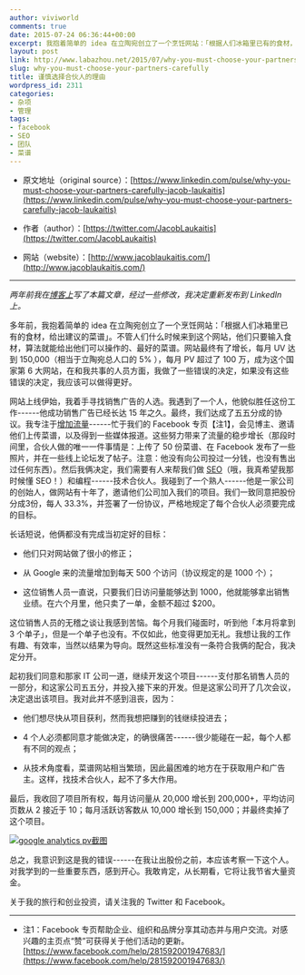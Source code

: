 ```yaml
---
author: viviworld
comments: true
date: 2015-07-24 06:36:44+00:00
excerpt: 我抱着简单的 idea 在立陶宛创立了一个烹饪网站：「根据人们冰箱里已有的食材，给出建议的菜谱」。不管人们什么时候来到这个网站，他们只要输入食材，算法就能给出他们可以操作的、最好的菜谱。
layout: post
link: http://www.labazhou.net/2015/07/why-you-must-choose-your-partners-carefully/
slug: why-you-must-choose-your-partners-carefully
title: 谨慎选择合伙人的理由
wordpress_id: 2311
categories:
- 杂项
- 管理
tags:
- facebook
- SEO
- 团队
- 菜谱
---
```



	
  * 原文地址（original source）：[https://www.linkedin.com/pulse/why-you-must-choose-your-partners-carefully-jacob-laukaitis](https://www.linkedin.com/pulse/why-you-must-choose-your-partners-carefully-jacob-laukaitis)

	
  * 作者（author）：[https://twitter.com/JacobLaukaitis](https://twitter.com/JacobLaukaitis)

	
  * 网站（website）：[http://www.jacoblaukaitis.com/](http://www.jacoblaukaitis.com/)





* * *



_两年前我在[博客上](https://www.pathtowisdom.co/)写了本篇文章，经过一些修改，我决定重新发布到 LinkedIn 上。_

多年前，我抱着简单的 idea 在立陶宛创立了一个烹饪网站：「根据人们冰箱里已有的食材，给出建议的菜谱」。不管人们什么时候来到这个网站，他们只要输入食材，算法就能给出他们可以操作的、最好的菜谱。网站最终有了增长，每月 UV 达到 150,000（相当于立陶宛总人口的 5% ），每月 PV 超过了 100 万，成为这个国家第 6 大网站，在和我共事的人员方面，我做了一些错误的决定，如果没有这些错误的决定，我应该可以做得更好。

网站上线伊始，我着手寻找销售广告的人选。我遇到了一个人，他貌似胜任这份工作------他成功销售广告已经长达 15 年之久。最终，我们达成了五五分成的协议。我专注于[增加流量](http://www.labazhou.net/2015/07/top-5-ways-to-increase-your-website-traffic/)------忙于我们的 Facebook 专页【注1】，会见博主、邀请他们上传菜谱，以及得到一些媒体报道。这些努力带来了流量的稳步增长（那段时间里，合伙人做的唯一一件事情是：上传了 50 份菜谱、在 Facebook 发布了一些照片，并在一些线上论坛发了帖子。注意：他没有向公司投过一分钱，也没有售出过任何东西）。然后我俩决定，我们需要有人来帮我们做 [SEO](https://www.linkedin.com/pulse/think-twice-before-hiring-seo-agency-your-startup-jacob-laukaitis)（哦，我真希望我那时候懂 SEO！）和编程------技术合伙人。我碰到了一个熟人------他是一家公司的创始人，做网站有十年了，邀请他们公司加入我们的项目。我们一致同意把股份分成3份，每人 33.3%，并签署了一份协议，严格地规定了每个合伙人必须要完成的目标。

长话短说，他俩都没有完成当初定好的目标：



	
  * 他们只对网站做了很小的修正；

	
  * 从 Google 来的流量增加到每天 500 个访问（协议规定的是 1000 个）；

	
  * 这位销售人员一直说，只要我们日访问量能够达到 1000，他就能够拿出销售业绩。在六个月里，他只卖了一单，金额不超过 $200。


这位销售人员的无稽之谈让我感到苦恼。每个月我们碰面时，听到他「本月将拿到 3 个单子」，但是一个单子也没有。不仅如此，他变得更加无礼。我想让我的工作有趣、有效率，当然以结果为导向。既然这些标准没有一条符合我俩的配合，我决定分开。

起初我们同意和那家 IT 公司一道，继续开发这个项目------支付那名销售人员的一部分，和这家公司五五分，并投入接下来的开发。但是这家公司开了几次会议，决定退出该项目。我对此并不感到沮丧，因为：

	
  * 他们想尽快从项目获利，然而我想把赚到的钱继续投进去；

	
  * 4 个人必须都同意才能做决定，的确很痛苦------很少能碰在一起，每个人都有不同的观点；

	
  * 从技术角度看，菜谱网站相当繁琐，因此最困难的地方在于获取用户和广告主。这样，找技术合伙人，起不了多大作用。


最后，我收回了项目所有权，每月访问量从 20,000 增长到 200,000+，平均访问页数从 2 接近于 10；每月活跃访客数从 10,000 增长到 150,000；并最终卖掉了这个项目。

[![google analytics pv截图](http://www.labazhou.net/wp-content/uploads/2015/07/google-analytics.png)](http://www.labazhou.net/wp-content/uploads/2015/07/google-analytics.png)

总之，我意识到这是我的错误------在我让出股份之前，本应该考察一下这个人。对我学到的一些重要东西，感到开心。我敢肯定，从长期看，它将让我节省大量资金。

关于我的旅行和创业投资，请关注我的 Twitter 和 Facebook。



* * *






	
  * 注1：Facebook 专页帮助企业、组织和品牌分享其动态并与用户交流。对感兴趣的主页点“赞”可获得关于他们活动的更新。[https://www.facebook.com/help/281592001947683/](https://www.facebook.com/help/281592001947683/)


